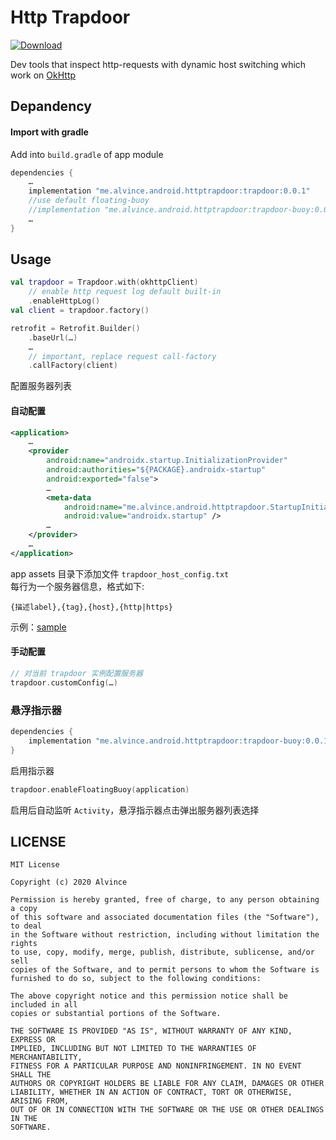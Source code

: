Http Trapdoor
===

[ ![Download](https://api.bintray.com/packages/alvince-zy/android/http-trapdoor/images/download.svg?version=0.0.1) ](https://bintray.com/alvince-zy/android/http-trapdoor/0.0.1/link)

Dev tools that inspect http-requests with dynamic host switching which work on [OkHttp](https://github.com/square/okhttp)

Depandency
---

#### Import with gradle

Add into `build.gradle` of app module
```groovy
dependencies {
    …
    implementation "me.alvince.android.httptrapdoor:trapdoor:0.0.1"
    //use default floating-buoy
    //implementation "me.alvince.android.httptrapdoor:trapdoor-buoy:0.0.1"
    …
}
```

Usage
---

```Kotlin
val trapdoor = Trapdoor.with(okhttpClient)
    // enable http request log default built-in
    .enableHttpLog()
val client = trapdoor.factory()

retrofit = Retrofit.Builder()
    .baseUrl(…)
    …
    // important, replace request call-factory
    .callFactory(client)
```

配置服务器列表

#### 自动配置

```xml
<application>
    …
    <provider
        android:name="androidx.startup.InitializationProvider"
        android:authorities="${PACKAGE}.androidx-startup"
        android:exported="false">
        …
        <meta-data
            android:name="me.alvince.android.httptrapdoor.StartupInitializer"
            android:value="androidx.startup" />
        …
    </provider>
    …
</application>
```
app assets 目录下添加文件 `trapdoor_host_config.txt`  
每行为一个服务器信息，格式如下:  
```plain
{描述label},{tag},{host},{http|https}
```
示例：[sample](sample/src/main/assets/trapdoor_host_config.txt)

#### 手动配置

```Kotlin
// 对当前 trapdoor 实例配置服务器
trapdoor.customConfig(…)
```

### 悬浮指示器

```groovy
dependencies {
    implementation "me.alvince.android.httptrapdoor:trapdoor-buoy:0.0.1"
}
```

启用指示器
```Kotlin
trapdoor.enableFloatingBuoy(application)
```

启用后自动监听 `Activity`，悬浮指示器点击弹出服务器列表选择

LICENSE
---
```
MIT License

Copyright (c) 2020 Alvince

Permission is hereby granted, free of charge, to any person obtaining a copy
of this software and associated documentation files (the "Software"), to deal
in the Software without restriction, including without limitation the rights
to use, copy, modify, merge, publish, distribute, sublicense, and/or sell
copies of the Software, and to permit persons to whom the Software is
furnished to do so, subject to the following conditions:

The above copyright notice and this permission notice shall be included in all
copies or substantial portions of the Software.

THE SOFTWARE IS PROVIDED "AS IS", WITHOUT WARRANTY OF ANY KIND, EXPRESS OR
IMPLIED, INCLUDING BUT NOT LIMITED TO THE WARRANTIES OF MERCHANTABILITY,
FITNESS FOR A PARTICULAR PURPOSE AND NONINFRINGEMENT. IN NO EVENT SHALL THE
AUTHORS OR COPYRIGHT HOLDERS BE LIABLE FOR ANY CLAIM, DAMAGES OR OTHER
LIABILITY, WHETHER IN AN ACTION OF CONTRACT, TORT OR OTHERWISE, ARISING FROM,
OUT OF OR IN CONNECTION WITH THE SOFTWARE OR THE USE OR OTHER DEALINGS IN THE
SOFTWARE.
```
